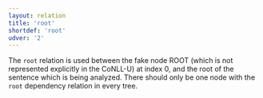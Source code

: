```yaml
---
layout: relation
title: 'root'
shortdef: 'root'
udver: '2'
---
```


The `root` relation is used between the fake node ROOT (which is not represented explicitly in the CoNLL-U) at index 0, and the root of the sentence which is being analyzed. There should only be one node with the `root` dependency relation in every tree.
<!-- Interlanguage links updated Út zář 29 20:23:44 CEST 2020 -->
